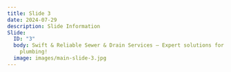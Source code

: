 ```yaml
---
title: Slide 3
date: 2024-07-29
description: Slide Information
Slide:
  ID: "3"
  body: Swift & Reliable Sewer & Drain Services — Expert solutions for hassle-free
    plumbing!
  image: images/main-slide-3.jpg
---
```

